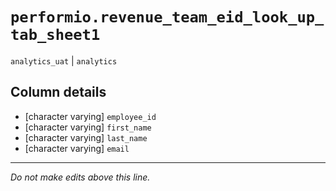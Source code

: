 # `performio.revenue_team_eid_look_up_tab_sheet1`
`analytics_uat` | `analytics`

## Column details
* [character varying] `employee_id`
* [character varying] `first_name`
* [character varying] `last_name`
* [character varying] `email`

-------------------------------------------------------------------------------
*Do not make edits above this line.*

